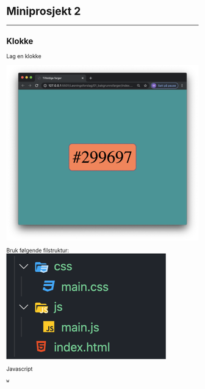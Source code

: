 # Miniprosjekt 2

---

## Klokke

Lag en klokke

<img src='img/farger.png'>

Bruk følgende filstruktur:
<img src='img/filstruktur.png'>

Javascript

```JavaScript
w
```

